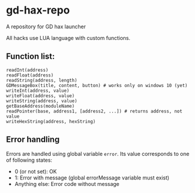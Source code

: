 # gd-hax-repo
A repository for GD hax launcher

All hacks use LUA language with custom functions.
## Function list:
```
readInt(address)
readFloat(address)
readString(address, length)
GDMessageBox(title, content, button) # works only on windows 10 (yet)
writeInt(address, value)
writeFloat(address, value)
writeString(address, value)
getBaseAddress(moduleName)
readPointer(base, address1, [address2, ...]) # returns address, not value
writeHexString(address, hexString)
```
## Error handling
Errors are handled using global variable `error`.
Its value corresponds to one of following states:

* 0 (or not set): OK
* 1: Error with message (global errorMessage variable must exist)
* Anything else: Error code without message
